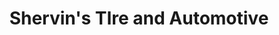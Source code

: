 ---
title: "Shervin's TIre and Automotive"
url: /florence/shervins-tire-and-automotive/
shop: tyres
---